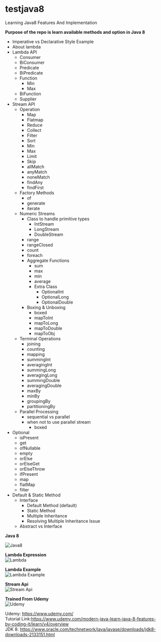 # testjava8
Learning Java8 Features And Implementation

__Purpose of the repo is learn available methods and option in Java 8__

* Imperative vs Declarative Style Example
* About lambda
* Lambda API
    - Consumer
    - BiConsumer
    - Predicate
    - BiPredicate
    - Function
        - Min
        - Max
    - BiFunction
    - Supplier
* Stream API
    - Operation
        - Map
        - Flatmap
        - Reduce
        - Collect
        - Filter
        - Sort
        - Min
        - Max
        - Limit
        - Skip
        - allMatch
        - anyMatch
        - noneMatch
        - findAny
        - findFirst
    - Factory Methods
        - of
        - generate
        - iterate
    - Numeric Streams
        - Class to  handle primitive types
            - IntStream
            - LongStream
            - DoubleStream
        - range
        - rangeClosed
        - count
        - foreach 
        - Aggregate Functions
            - sum
            - max
            - min
            - average
            - Extra Class
                * OptionalInt   
                * OptionalLong   
                * OptionalDouble
        - Boxing & Unboxing
            - boxed
            - mapToInt
            - mapToLong
            - mapToDouble
            - mapToObj  
    - Terminal Operations
        - joining
        - counting
        - mapping
        - summingInt
        - averagingInt
        - summingLong
        - averagingLong
        - summingDouble
        - averagingDouble
        - maxBy
        - minBy
        - groupingBy
        - partitioningBy 
    - Parallel Processing
        - sequential vs parallel
        - when not to use parallel stream
            * boxed
* Optional
    - isPresent
    - get
    - ofNullable
    - empty
    - orElse
    - orElseGet
    - orElseThrow
    - ifPresent
    - map
    - flatMap
    - filter
* Default & Static Method
    - Interface
        - Default Method (default)
        - Static Method
        - Multiple Inheritance
        - Resolving Multiple Inheritance Issue
    - Abstract vs Interface
         
    
__Java 8__

![Java8](https://cms-assets.tutsplus.com/uploads/users/369/posts/29661/preview_image/java-8-for-android-setting-up-lambda-expressions.png)

__Lambda Expression__\
![Lambda](https://topjavatutorial.com/wp-content/uploads/2015/10/lambda-expression.png?8bc116&8bc116)

__Lambda Example__\
![Lambda Example](https://cdn-images-1.medium.com/max/1600/1*UxWvpW98lDKAYy3rzKZJQA.png)

__Stream Api__\
![Stream Api](https://www.logicbig.com/tutorials/core-java-tutorial/java-util-stream/images/java-streams.png) 

__Trained From Udemy__\
![Udemy](https://www.udemy.com/staticx/udemy/images/v6/logo-coral.svg)

Udemy: https://www.udemy.com/ \
Tutorial Link:https://www.udemy.com/modern-java-learn-java-8-features-by-coding-it/learn/v4/overview \
JDK 8: https://www.oracle.com/technetwork/java/javase/downloads/jdk8-downloads-2133151.html
